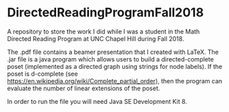 # DirectedReadingProgramFall2018
A repository to store the work I did while I was a student in the Math Directed Reading Program at UNC Chapel Hill during Fall 2018.

The .pdf file contains a beamer presentation that I created with LaTeX. 
The .jar file is a java program which allows users to build a directed-complete poset
(implemented as a directed graph using strings for node labels). If the poset 
is d-complete (see https://en.wikipedia.org/wiki/Complete_partial_order), then the program can evaluate 
the number of linear extensions of the poset.

In order to run the file you will need Java SE Development Kit 8.
